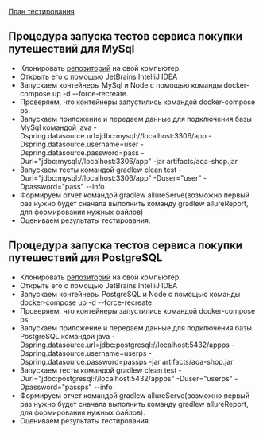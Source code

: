 [План тестирования](https://github.com/BelyakovArkadiy/Diplom-draft/blob/master/reports/Plan.md)

## Процедура запуска тестов сервиса покупки путешествий для MySql
* Клонировать [репозиторий](https://github.com/BelyakovArkadiy/Diplom-draft) на свой компьютер.
* Открыть его с помощью JetBrains IntelliJ IDEA 
* Запускаем контейнеры MySql и Node c помощью команды docker-compose up -d --force-recreate.
* Проверяем, что контейнеры запустились командой docker-compose ps.
* Запускаем приложение и передаем данные для подключения базы MySql командой java -Dspring.datasource.url=jdbc:mysql://localhost:3306/app -Dspring.datasource.username=user -Dspring.datasource.password=pass -Durl="jdbc:mysql://localhost:3306/app" -jar artifacts/aqa-shop.jar
* Запускаем тесты командой gradlew clean test -Durl="jdbc:mysql://localhost:3306/app" -Duser="user" -Dpassword="pass" --info
* Формируем отчет командой gradlew allureServe(возможно первый раз нужно будет сначала выполнить команду gradlew allureReport, для формирования нужных файлов)
* Оцениваем результаты тестирования.



## Процедура запуска тестов сервиса покупки путешествий для PostgreSQL
* Клонировать [репозиторий](https://github.com/BelyakovArkadiy/Diplom-draft) на свой компьютер.
* Открыть его с помощью JetBrains IntelliJ IDEA 
* Запускаем контейнеры PostgreSQL и Node c помощью команды docker-compose up -d --force-recreate.
* Проверяем, что контейнеры запустились командой docker-compose ps.
* Запускаем приложение и передаем данные для подключения базы PostgreSQL командой java -Dspring.datasource.url=jdbc:postgresql://localhost:5432/appps -Dspring.datasource.username=userps -Dspring.datasource.password=passps -jar artifacts/aqa-shop.jar
* Запускаем тесты командой gradlew clean test -Durl="jdbc:postgresql://localhost:5432/appps" -Duser="userps" -Dpassword="passps" --info
* Формируем отчет командой gradlew allureServe(возможно первый раз нужно будет сначала выполнить команду gradlew allureReport, для формирования нужных файлов).
* Оцениваем результаты тестирования.
